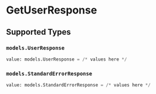 # GetUserResponse


## Supported Types

### `models.UserResponse`

```python
value: models.UserResponse = /* values here */
```

### `models.StandardErrorResponse`

```python
value: models.StandardErrorResponse = /* values here */
```

